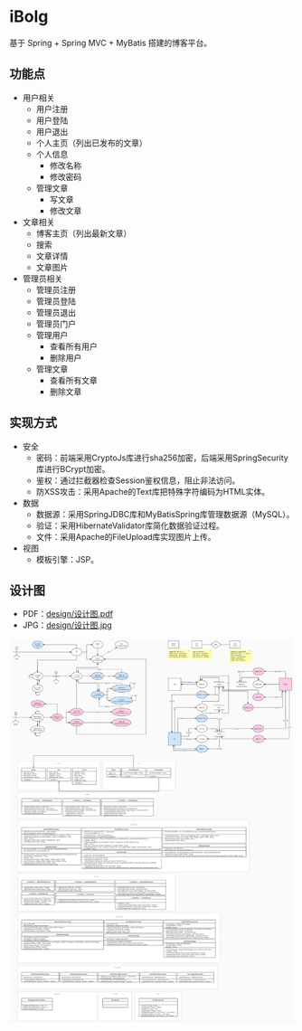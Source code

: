 # iBolg
基于 Spring + Spring MVC + MyBatis 搭建的博客平台。

## 功能点
* 用户相关
    * 用户注册
    * 用户登陆
    * 用户退出
    * 个人主页（列出已发布的文章）
    * 个人信息
        * 修改名称
        * 修改密码
    * 管理文章
        * 写文章
        * 修改文章
* 文章相关
    * 博客主页（列出最新文章）
    * 搜索
    * 文章详情
    * 文章图片
* 管理员相关
    * 管理员注册
    * 管理员登陆
    * 管理员退出
    * 管理员门户
    * 管理用户
        * 查看所有用户
        * 删除用户
    * 管理文章
        * 查看所有文章
        * 删除文章

## 实现方式
* 安全
    * 密码：前端采用CryptoJs库进行sha256加密，后端采用SpringSecurity库进行BCrypt加密。
    * 鉴权：通过拦截器检查Session鉴权信息，阻止非法访问。
    * 防XSS攻击：采用Apache的Text库把特殊字符编码为HTML实体。
* 数据
    * 数据源：采用SpringJDBC库和MyBatisSpring库管理数据源（MySQL）。
    * 验证：采用HibernateValidator库简化数据验证过程。
    * 文件：采用Apache的FileUpload库实现图片上传。
* 视图
    * 模板引擎：JSP。

## 设计图
* PDF：[design/设计图.pdf](design/设计图.pdf)
* JPG：[design/设计图.jpg](design/设计图.jpg)

![设计图](design/设计图.jpg)
